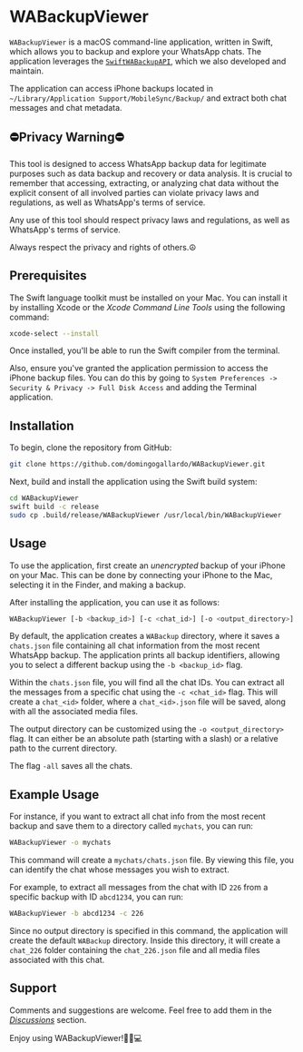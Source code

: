 # WABackupViewer

`WABackupViewer` is a macOS command-line application, written in Swift, which allows 
you to backup and explore your WhatsApp chats. The application leverages the 
[`SwiftWABackupAPI`](https://github.com/domingogallardo/SwiftWABackupAPI), which we 
also developed and maintain.

The application can access iPhone backups located in 
`~/Library/Application Support/MobileSync/Backup/` and extract both chat messages and chat metadata.

## ⛔️Privacy Warning⛔️

This tool is designed to access WhatsApp backup data for legitimate purposes such as data backup and 
recovery or data analysis. It is crucial to remember that accessing, extracting, or analyzing chat data 
without the explicit consent of all involved parties can violate privacy laws and regulations, as well 
as WhatsApp's terms of service. 

Any use of this tool should respect privacy laws and regulations, as well as WhatsApp's terms of service. 

Always respect the privacy and rights of others.☮️

## Prerequisites

The Swift language toolkit must be installed on your Mac. You can install it by installing 
Xcode or the _Xcode Command Line Tools_ using the following command:


```bash
xcode-select --install
```

Once installed, you'll be able to run the Swift compiler from the terminal.

Also, ensure you've granted the application permission to access the iPhone backup files.
You can do this by going to `System Preferences -> Security & Privacy -> Full Disk Access`
and adding the Terminal application.


## Installation

To begin, clone the repository from GitHub:

```bash
git clone https://github.com/domingogallardo/WABackupViewer.git
```

Next, build and install the application using the Swift build system:

```bash
cd WABackupViewer
swift build -c release
sudo cp .build/release/WABackupViewer /usr/local/bin/WABackupViewer
```

## Usage

To use the application, first create an _unencrypted_ backup of your iPhone on 
your Mac. This can be done by connecting your iPhone to the Mac, selecting it in the 
Finder, and making a backup.

After installing the application, you can use it as follows:

```bash
WABackupViewer [-b <backup_id>] [-c <chat_id>] [-o <output_directory>] [-all]
```

By default, the application creates a `WABackup` directory, where it saves a 
`chats.json` file containing all chat information from the most recent WhatsApp backup. 
The application prints all backup identifiers, allowing you to select a different 
backup using the `-b <backup_id>` flag.

Within the `chats.json` file, you will find all the chat IDs. You can extract all the messages 
from a specific chat using the `-c <chat_id>` flag. This will create a `chat_<id>` folder, 
where a `chat_<id>.json` file will be saved, along with all the associated media files.

The output directory can be customized using the `-o <output_directory>` flag. It 
can either be an absolute path (starting with a slash) or a relative path to the current directory.

The flag `-all` saves all the chats.

## Example Usage

For instance, if you want to extract all chat info from the most recent backup and save them 
to a directory called `mychats`, you can run:

```bash
WABackupViewer -o mychats
```

This command will create a `mychats/chats.json` file.  By viewing this file, 
you can identify the chat whose messages you wish to extract.

For example, to extract all messages from the chat with ID  `226` from a specific 
backup with ID `abcd1234`, you can run:

```bash
WABackupViewer -b abcd1234 -c 226
```

Since no output directory is specified in this command, the application will create 
the default `WABackup` directory. Inside this directory, it will create a `chat_226` folder containing 
the `chat_226.json` file and all media files associated with this chat.

## Support

Comments and suggestions are welcome. Feel free to add them in the [_Discussions_](https://github.com/domingogallardo/WABackupViewer/discussions) section.

Enjoy using WABackupViewer!🎉🚀💻
